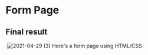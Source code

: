 # Form Page

## Final result
<img> ![2021-04-29 (3)](https://user-images.githubusercontent.com/79476117/116595938-3d612880-a8fa-11eb-9ff7-285ed477dbd0.png) </img>
 Here's a form page using HTML/CSS
